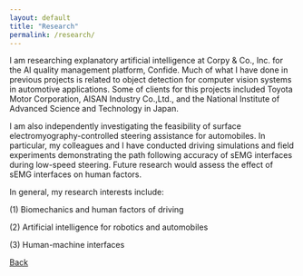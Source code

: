```yaml
---
layout: default
title: "Research"
permalink: /research/
---
```

I am researching explanatory artificial intelligence at Corpy & Co., Inc. for the AI quality management platform, Confide. Much of what I have done in previous projects is related to object detection for computer vision systems in automotive applications. Some of clients for this projects included Toyota Motor Corporation, AISAN Industry Co.,Ltd., and the National Institute of Advanced Science and Technology in Japan.

I am also independently investigating the feasibility of surface electromyography-controlled steering assistance for automobiles. In particular, my colleagues and I have conducted driving simulations and field experiments demonstrating the path following accuracy of sEMG interfaces during low-speed steering. Future research would assess the effect of sEMG interfaces on human factors. 

In general, my research interests include: 

(1) Biomechanics and human factors of driving 

(2) Artificial intelligence for robotics and automobiles 

(3) Human-machine interfaces

[Back](https://azukipan.github.io/edricjohnnacpil/)
